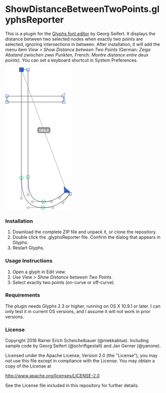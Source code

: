 # ShowDistanceBetweenTwoPoints.glyphsReporter

This is a plugin for the [Glyphs font editor](http://glyphsapp.com/) by Georg Seifert.
It displays the distance between two selected nodes when exactly two points are selected, ignoring intersections in between.
After installation, it will add the menu item *View > Show Distance between Two Points* (German: *Zeige Abstand zwischen zwei Punkten*, French: *Montre distance entre deux points*).
You can set a keyboard shortcut in System Preferences.

![Distance between two selected nodes.](ShowDistanceBetweenTwoPoints.png "Show Distance between Two Points Screenshot")

### Installation

1. Download the complete ZIP file and unpack it, or clone the repository.
2. Double click the .glyphsReporter file. Confirm the dialog that appears in Glyphs.
3. Restart Glyphs.

### Usage Instructions

1. Open a glyph in Edit view.
2. Use *View > Show Distance between Two Points*.
3. Select exactly two points (on-curve or off-curve).

### Requirements

The plugin needs Glyphs 2.3 or higher, running on OS X 10.9.1 or later. I can only test it in current OS versions, and I assume it will not work in prior versions.

### License

Copyright 2016 Rainer Erich Scheichelbauer (@mekkablue).
Including sample code by Georg Seifert (@schriftgestalt) and Jan Gerner (@yanone).

Licensed under the Apache License, Version 2.0 (the "License");
you may not use this file except in compliance with the License.
You may obtain a copy of the License at

http://www.apache.org/licenses/LICENSE-2.0

See the License file included in this repository for further details.
